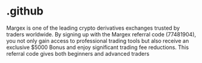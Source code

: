 # .github
Margex is one of the leading crypto derivatives exchanges trusted by traders worldwide. By signing up with the Margex referral code (77481904), you not only gain access to professional trading tools but also receive an exclusive $5000 Bonus and enjoy significant trading fee reductions. This referral code gives both beginners and advanced traders 
